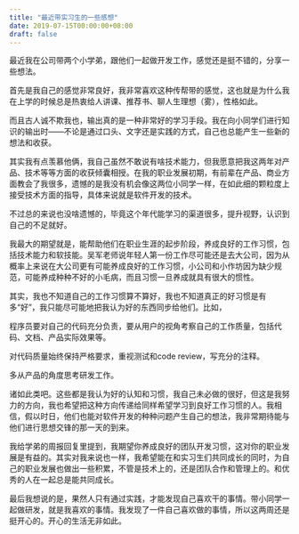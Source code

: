 ```yaml
---
title: "最近带实习生的一些感想"
date: 2019-07-15T00:00:00+08:00
draft: false
---
```


最近我在公司带两个小学弟，跟他们一起做开发工作，感觉还是挺不错的，分享一些想法。

首先是我自己的感觉非常良好，我非常喜欢这种传帮带的感觉，这也就是为什么我在上学的时候总是热衷给人讲课、推荐书、聊人生理想（雾），性格如此。

而且古人诚不欺我也，输出真的是一种非常好的学习手段。我在向小同学们进行知识的输出时——不论是通过口头、文字还是实践的方式，自己也总能产生一些新的想法和收获。

其实我有点羡慕他俩，我自己虽然不敢说有啥技术能力，但我愿意把我这两年对产品、技术等等方面的收获倾囊相授。在我的职业发展初期，有前辈在产品、商业方面教会了我很多，遗憾的是我没有机会像这两位小同学一样，在如此细的颗粒度上接受技术方面的指导，具体来说就是软件开发的技术。

不过总的来说也没啥遗憾的，毕竟这个年代能学习的渠道很多，提升视野，认识到自己的不足就好。

我最大的期望就是，能帮助他们在职业生涯的起步阶段，养成良好的工作习惯，包括技术能力和软技能。吴军老师说年轻人第一份工作尽可能还是去大公司，因为从概率上来说在大公司更有可能养成良好的工作习惯，小公司和小作坊因为缺少规范，可能养成种种不好的小毛病，而且习惯一旦养成就具有很大的惯性。

其实，我也不知道自己的工作习惯算不算好，我也不知道真正的好习惯是有多“好”，我只能尽可能地把我认为好的东西同步给他们。比如，

程序员要对自己的代码充分负责，要从用户的视角考察自己的工作质量，包括代码、文档、产品实际效果等。

对代码质量始终保持严格要求，重视测试和code review，写充分的注释。

多从产品的角度思考研发工作。

诸如此类吧。这些都是我认为好的认知和习惯，我自己未必做的很好，但这是我努力的方向，我也希望把这种方向传递给同样希望学习到良好工作习惯的人。我相信，假以时日，他们也能对软件开发的种种问题产生自己的想法，我非常期待能与他们进行思想交锋的那一天的到来。

我给学弟的周报回复里提到，我期望你养成良好的团队开发习惯，这对你的职业发展是有益的。其实对我来说也一样，我希望能在和实习生们共同成长的同时，为自己的职业发展也做出一些积累，不管是技术上的，还是团队合作和管理上的。和优秀的人在一起总是能共同成长。

最后我想说的是，果然人只有通过实践，才能发现自己喜欢干的事情。带小同学一起做研发，就是我喜欢的事情。我发现了一件自己喜欢做的事情，所以这两周还是挺开心的。开心的生活无非如此。